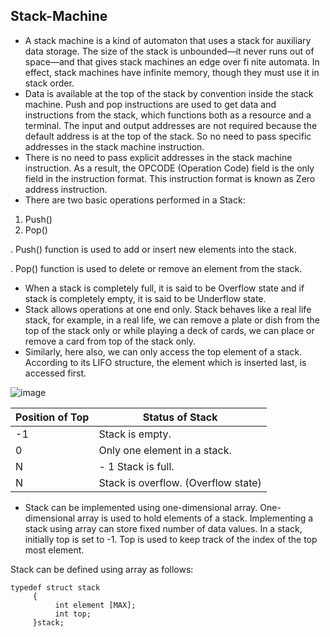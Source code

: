 ## Stack-Machine

- A stack machine is a kind of automaton that uses a stack for auxiliary data storage. The size of the stack  is  unbounded—it  never  runs  out  of  space—and  that  gives  stack machines  an  edge  over  fi nite  automata.  In  effect,  stack  machines  have infinite memory, though they must use it in stack order.
- Data is available at the top of the stack by convention inside the stack machine. Push and pop instructions are used to get data and instructions from the stack, which functions   both as a resource and a terminal. The input and output addresses are not required because the default address is at the top of the stack. So no need to pass specific addresses   in the stack machine instruction.
- There is no need to pass explicit addresses in the stack machine instruction. As a result, the OPCODE (Operation Code) field is the only field in the instruction format. This     instruction format is known as Zero address instruction.
- There are two basic operations performed in a Stack:

1. Push()
2. Pop()

. Push() function is used to add or insert new elements into the stack.

. Pop() function is used to delete or remove an element from the stack.
- When a stack is completely full, it is said to be Overflow state and if stack is completely empty, it is said to be Underflow state.
- Stack allows operations at one end only. Stack behaves like a real life stack, for example, in a real life, we can remove a plate or dish from the top of the stack only or     while playing a deck of cards, we can place or remove a card from top of the stack only.
- Similarly, here also, we can only access the top element of a stack.
  According to its LIFO structure, the element which is inserted last, is accessed first.

![image](https://user-images.githubusercontent.com/65861136/121089250-8ce71e00-c7ef-11eb-8932-32275c5757fd.png)


Position of Top|Status of Stack
|--------|--------|
|-1|Stack is empty.|
|0|	Only one element in a stack.|
|N| - 1	Stack is full.|
|N|	Stack is overflow. (Overflow state)|

- Stack can be implemented using one-dimensional array. One-dimensional array is used to hold elements of a stack. Implementing a stack using array can store fixed number of data values. In a stack, initially top is set to -1. Top is used to keep track of the index of the top most element.

Stack can be defined using array as follows:
```
typedef struct stack
     {
          int element [MAX];   
          int top;
     }stack;
```     
